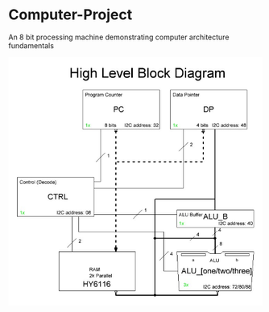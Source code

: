 # Computer-Project
An 8 bit processing machine demonstrating computer architecture fundamentals

![High Level Block Diagram](/images/Computer_r004.JPG)
